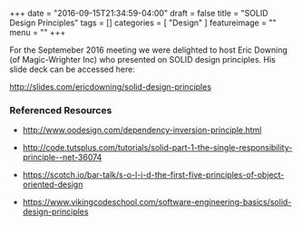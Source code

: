+++
date = "2016-09-15T21:34:59-04:00"
draft = false
title = "SOLID Design Principles"
tags = []
categories = [ "Design" ]
featureimage = ""
menu = ""
+++

For the Septemeber 2016 meeting we were delighted to host Eric Downing (of Magic-Wrighter Inc) who presented on SOLID design principles. His slide deck can be accessed here:

http://slides.com/ericdowning/solid-design-principles 

### Referenced Resources

* http://www.oodesign.com/dependency-inversion-principle.html
 
* http://code.tutsplus.com/tutorials/solid-part-1-the-single-responsibility-principle--net-36074
 
* https://scotch.io/bar-talk/s-o-l-i-d-the-first-five-principles-of-object-oriented-design
 
* https://www.vikingcodeschool.com/software-engineering-basics/solid-design-principles